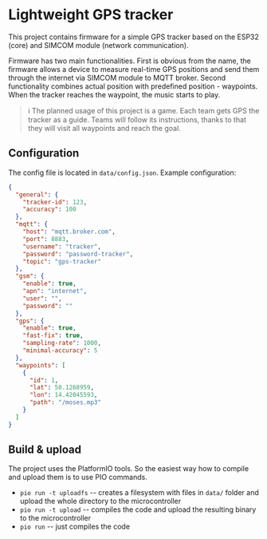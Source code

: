 # Lightweight GPS tracker

This project contains firmware for a simple GPS tracker based on the ESP32 (core) and SIMCOM module (network communication).

Firmware has two main functionalities. First is obvious from the name, the firmware allows a device to measure real-time GPS positions and send them through the internet via SIMCOM module to MQTT broker.
Second functionality combines actual position with predefined position - waypoints. When the tracker reaches the waypoint, the music starts to play.

> :information_source: The planned usage of this project is a game. Each team gets GPS the tracker as a guide. Teams will follow its instructions, thanks to that they will visit all waypoints and reach the goal.

## Configuration

The config file is located in `data/config.json`. Example configuration:

```json
{
  "general": {
    "tracker-id": 123,
    "accuracy": 100
  },
  "mqtt": {
    "host": "mqtt.broker.com",
    "port": 8883,
    "username": "tracker",
    "password": "password-tracker",
    "topic": "gps-tracker"
  },
  "gsm": {
    "enable": true,
    "apn": "internet",
    "user": "",
    "password": ""
  },
  "gps": {
    "enable": true,
    "fast-fix": true,
    "sampling-rate": 1000,
    "minimal-accuracy": 5
  },
  "waypoints": [
    {
      "id": 1,
      "lat": 50.1268959,
      "lon": 14.42045593,
      "path": "/moses.mp3"
    }
  ]
}
```

## Build & upload

The project uses the PlatformIO tools. So the easiest way how to compile and upload them is to use PIO commands.

- `pio run -t uploadfs` -- creates a filesystem with files in `data/` folder and upload the whole directory to the microcontroller
- `pio run -t upload` -- compiles the code and upload the resulting binary to the microcontroller
- `pio run` -- just compiles the code